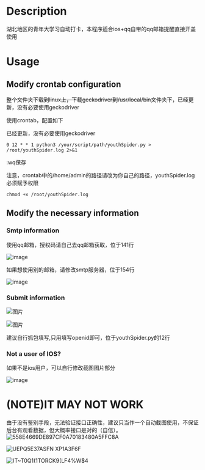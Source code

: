# Description
湖北地区的青年大学习自动打卡，本程序适合ios+qq自带的qq邮箱提醒直接开盖使用
# Usage
## Modify crontab configuration
~~整个文件夹下载到linux上，下载geckodriver到/usr/local/bin文件夹下~~，已经更新，没有必要使用geckodriver

使用crontab，配置如下

已经更新，没有必要使用geckodriver

<code>0 12 * * 1 python3 /your/script/path/youthSpider.py > /root/youthSpider.log 2>&1 </code>

:wq保存

注意，crontab中的/home/admin的路径请改为你自己的路径，youthSpider.log必须赋予权限

<code>chmod +x /root/youthSpider.log</code>

## Modify the necessary information

### Smtp information
使用qq邮箱，授权码请自己去qq邮箱获取，位于141行

![image](https://user-images.githubusercontent.com/77989499/224948420-db673881-f68c-4b59-b1d2-d16eb9662cea.png)

如果想使用别的邮箱，请修改smtp服务器，位于154行

![image](https://user-images.githubusercontent.com/77989499/224948956-11a88f02-233c-436e-9345-9eca59499a4f.png)

### Submit information

![图片](https://user-images.githubusercontent.com/77989499/230895195-b46e22f1-d175-4740-bdd5-e7913c9b778d.png)


![图片](https://user-images.githubusercontent.com/77989499/230895043-0d134079-cfef-409f-927c-d82ca9491d1f.png)


建议自行抓包填写,只用填写openid即可，位于youthSpider.py的12行

### Not a user of IOS?
如果不是ios用户，可以自行修改截图图片部分

![image](https://user-images.githubusercontent.com/77989499/224949571-c9d41b4e-ae46-45d5-881a-c9ba09eefe88.png)

# (NOTE)IT MAY NOT WORK

由于没有鉴别手段，无法验证接口正确性，建议只当作一个自动截图使用，不保证后台有观看数据，但大概率接口是对的（自信）。
![558E4669DE897CF0A70183480A5FFC8A](https://user-images.githubusercontent.com/77989499/224951932-412fd8f3-b170-48e7-a46e-51b86cd4b449.png)

![UEPQ5E3`7ASFN X`P1A3F6F](https://user-images.githubusercontent.com/77989499/224951217-7bbb7458-9fd3-48d9-92d6-a478c2b6332e.png)

![)T~T0Q1(1TORCK9(LF4%W$4](https://user-images.githubusercontent.com/77989499/224951245-e3b4ab60-8053-4ab0-ac1c-f2d870d9bbb7.png)

